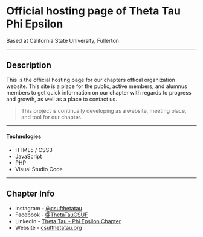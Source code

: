 # Official hosting page of Theta Tau Phi Epsilon
Based at California State University, Fullerton

---

## Description

This is the official hosting page for our chapters offical organization website. This site is a place for the public, active members, and alumnus members to get quick information on our chapter with regards to progress and growth, as well as a place to contact us. 

> This project is continually developing as a website, meeting place, and tool for our chapter.

---

#### Technologies

- HTML5 / CSS3
- JavaScript
- PHP
- Visual Studio Code

---

## Chapter Info

- Instagram - [@csufthetatau](https://www.instagram.com/csufthetatau/)
- Facebook - [@ThetaTauCSUF](https://www.facebook.com/ThetaTauCSUF)
- LinkedIn - [Theta Tau - Phi Epsilon Chapter](https://www.linkedin.com/company/csufthetatau/mycompany/)
- Website - [csufthetatau.org](https://www.csufthetatau.org/)
